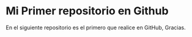 # Mi Primer repositorio en Github




En el siguiente repositorio es el primero que realice en GitHub, Gracias.
